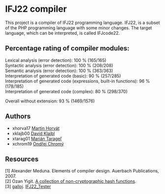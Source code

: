 # IFJ22 compiler
This project is a compiler of IFJ22 programming language. IFJ22, is a subset of the PHP programming language with some minor changes. The target language, which can be interpreted, is called IFJcode22.

## Percentage rating of compiler modules:
Lexical analysis (error detection): 100 % (165/165)<br>
Syntactic analysis (error detection): 100 % (208/208)<br>
Semantic analysis (error detection): 100 % (363/363)<br>
Interpretation of generated code (basic): 90 % (257/285)<br>
Interpretation of generated code (expressions, built-in functions): 96 % (178/185)<br>
Interpretation of generated code (complex): 80 % (298/370)<br>

Overall without extension: 93 % (1469/1576)

## Authors
- xhorva17 [Martin Horvát](https://github.com/xhorva)
- xklajb00 [David Klajbl](https://github.com/SuprisinglyBoring)
- xtarag01 [Marián Tarageľ](https://github.com/mariantaragel)
- xchrom19 [Ondřej Chromý](https://github.com/Xromi)

## Resources
[1] Alexander Meduna. Elements of compiler design. Auerbach Publications, 2007.<br>
[2] Ozan Yigit. [A collection of non-cryptographic hash functions](http://www.cse.yorku.ca/~oz/hash.html#sdbm).<br>
[3] [galloj](https://github.com/galloj). [IFJ22_Tester](https://github.com/galloj/IFJ22_Tester)
